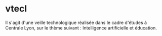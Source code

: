 # vtecl

Il s'agit d'une veille technologique réalisée dans le cadre d'études à Centrale Lyon, sur le thème suivant : Intelligence artificielle et éducation.

